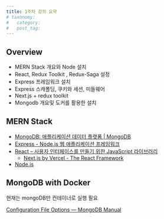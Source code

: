 ```yaml
---
title: 1주차 강의 요약
# taxonomy:
#   category:
#   post_tag: 
---
```


## Overview

- MERN Stack 개요와 Node 설치
- React, Redux Toolkit , Redux-Saga 설정
- Express 프레임워크 설치
- Express 스캐폴딩, 쿠키와 세션, 미들웨어
- Next.js + redux toolkit
- Mongodb 개요및 도커를 활용한 설치

## MERN Stack

- [MongoDB: 애플리케이션 데이터 플랫폼 | MongoDB](https://www.mongodb.com/ko-kr)
- [Express - Node.js 웹 애플리케이션 프레임워크](https://expressjs.com/ko/)
- [React – 사용자 인터페이스를 만들기 위한 JavaScript 라이브러리](https://ko.reactjs.org/)
  - [Next.js by Vercel - The React Framework](https://nextjs.org/)
- [Node.js](https://nodejs.org/ko/)

## MongoDB with Docker

현재는 mongoDB만 컨테이너로 실행 필요

[Configuration File Options — MongoDB Manual](https://www.mongodb.com/docs/manual/reference/configuration-options/)